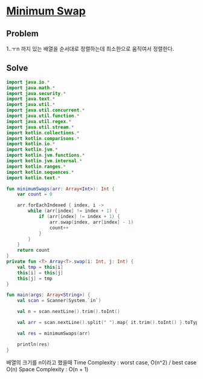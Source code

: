# [Minimum Swap](https://www.hackerrank.com/challenges/minimum-swaps-2/problem)
## Problem
1..ㅜn 까지 있는 배열을 순서대로 정렬하는데 최소한으로 움직여서 정렬한다.

## Solve
```kotlin
import java.io.*
import java.math.*
import java.security.*
import java.text.*
import java.util.*
import java.util.concurrent.*
import java.util.function.*
import java.util.regex.*
import java.util.stream.*
import kotlin.collections.*
import kotlin.comparisons.*
import kotlin.io.*
import kotlin.jvm.*
import kotlin.jvm.functions.*
import kotlin.jvm.internal.*
import kotlin.ranges.*
import kotlin.sequences.*
import kotlin.text.*

fun minimumSwaps(arr: Array<Int>): Int {
    var count = 0

    arr.forEachIndexed { index, i ->
        while (arr[index] != index + 1) {
            if (arr[index] != index + 1) {
                arr.swap(index, arr[index] - 1)
                count++
            }
        }
    }    
    return count
}
private fun <T> Array<T>.swap(i: Int, j: Int) {
    val tmp = this[i]
    this[i] = this[j]
    this[j] = tmp
}

fun main(args: Array<String>) {
    val scan = Scanner(System.`in`)

    val n = scan.nextLine().trim().toInt()

    val arr = scan.nextLine().split(" ").map{ it.trim().toInt() }.toTypedArray()

    val res = minimumSwaps(arr)

    println(res)
}
```
배열의 크기를 n이라고 했을때
Time Complexity : worst case, O(n^2) / best case O(n)
Space Complexity : O(n + 1)
